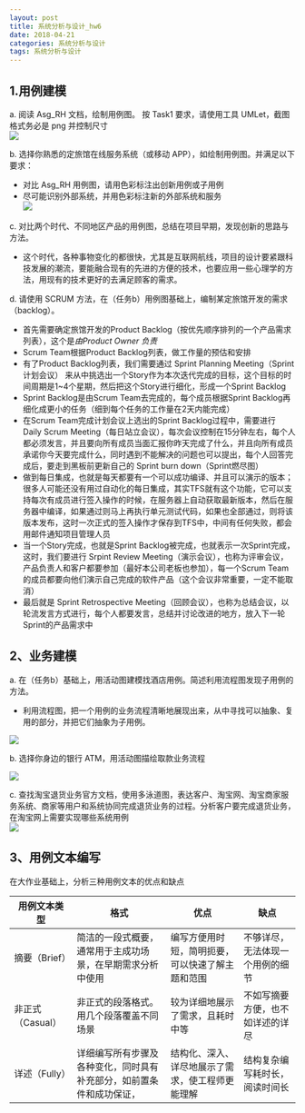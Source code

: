 ```yaml
---
layout: post
title: 系统分析与设计_hw6
date: 2018-04-21
categories: 系统分析与设计
tags: 系统分析与设计
---
```


## 1.用例建模

a. 阅读 Asg_RH 文档，绘制用例图。 按 Task1 要求，请使用工具 UMLet，截图格式务必是 png 并控制尺寸  
	![](/img/SAD-hw6.png)

b. 选择你熟悉的定旅馆在线服务系统（或移动 APP），如绘制用例图。并满足以下要求：

  - 对比 Asg_RH 用例图，请用色彩标注出创新用例或子用例
  - 尽可能识别外部系统，并用色彩标注新的外部系统和服务    
  ![](/img/SAD-hw6-1.png)

c. 对比两个时代、不同地区产品的用例图，总结在项目早期，发现创新的思路与方法。

  * 这个时代，各种事物变化的都很快，尤其是互联网航线，项目的设计要紧跟科技发展的潮流，要能融合现有的先进的方便的技术，也要应用一些心理学的方法，用现有的技术更好的去满足顾客的需求。

d. 请使用 SCRUM 方法，在（任务b）用例图基础上，编制某定旅馆开发的需求 （backlog）。

* 首先需要确定旅馆开发的Product Backlog（按优先顺序排列的一个产品需求列表），这个是*由Product Owner 负责*
* Scrum Team根据Product Backlog列表，做工作量的预估和安排
* 有了Product Backlog列表，我们需要通过 Sprint Planning Meeting（Sprint计划会议） 来从中挑选出一个Story作为本次迭代完成的目标，这个目标的时间周期是1~4个星期，然后把这个Story进行细化，形成一个Sprint Backlog
* Sprint Backlog是由Scrum Team去完成的，每个成员根据Sprint Backlog再细化成更小的任务（细到每个任务的工作量在2天内能完成）
* 在Scrum Team完成计划会议上选出的Sprint Backlog过程中，需要进行 Daily Scrum Meeting（每日站立会议），每次会议控制在15分钟左右，每个人都必须发言，并且要向所有成员当面汇报你昨天完成了什么，并且向所有成员承诺你今天要完成什么，同时遇到不能解决的问题也可以提出，每个人回答完成后，要走到黑板前更新自己的 Sprint burn down（Sprint燃尽图）
* 做到每日集成，也就是每天都要有一个可以成功编译、并且可以演示的版本；很多人可能还没有用过自动化的每日集成，其实TFS就有这个功能，它可以支持每次有成员进行签入操作的时候，在服务器上自动获取最新版本，然后在服务器中编译，如果通过则马上再执行单元测试代码，如果也全部通过，则将该版本发布，这时一次正式的签入操作才保存到TFS中，中间有任何失败，都会用邮件通知项目管理人员
* 当一个Story完成，也就是Sprint Backlog被完成，也就表示一次Sprint完成，这时，我们要进行 Srpint Review Meeting（演示会议），也称为评审会议，产品负责人和客户都要参加（最好本公司老板也参加），每一个Scrum Team的成员都要向他们演示自己完成的软件产品（这个会议非常重要，一定不能取消）
* 最后就是 Sprint Retrospective Meeting（回顾会议），也称为总结会议，以轮流发言方式进行，每个人都要发言，总结并讨论改进的地方，放入下一轮Sprint的产品需求中

## 2、业务建模

a. 在（任务b）基础上，用活动图建模找酒店用例。简述利用流程图发现子用例的方法。

  * 利用流程图，把一个用例的业务流程清晰地展现出来，从中寻找可以抽象、复用的部分，并把它们抽象为子用例。

   ![](/img/SAD-hw6-2.png)

b. 选择你身边的银行 ATM，用活动图描绘取款业务流程

   ![](/img/SAD-hw6-3.png)

c. 查找淘宝退货业务官方文档，使用多泳道图，表达客户、淘宝网、淘宝商家服务系统、商家等用户和系统协同完成退货业务的过程。分析客户要完成退货业务，在淘宝网上需要实现哪些系统用例     
   ![](/img/SAD-hw6-4.png)

## 3、用例文本编写

  在大作业基础上，分析三种用例文本的优点和缺点

|用例文本类型|格式|	优点|缺点|
|----|---|---|---|
|摘要（Brief）|简洁的一段式概要，通常用于主成功场景，在早期需求分析中使用|编写方便用时短，简明扼要，可以快速了解主题和范围|不够详尽，无法体现一个用例的细节|
|非正式（Casual）|	非正式的段落格式。用几个段落覆盖不同场景|较为详细地展示了需求，且耗时中等|不如写摘要方便，也不如详述的详尽|
|详述（Fully）|详细编写所有步骤及各种变化，同时具有补充部分，如前置条件和成功保证，|结构化、深入、详尽地展示了需求，使工程师更能理解|结构复杂编写耗时长，阅读时间长|
